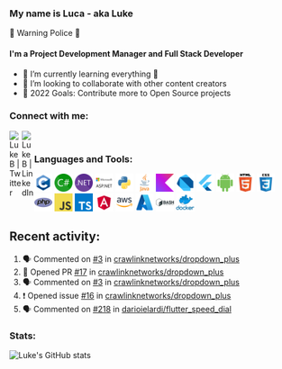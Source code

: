### My name is Luca - aka Luke

🚨 Warning Police 🚨

#### I'm a Project Development Manager and Full Stack Developer

- 🌱 I’m currently learning everything 🤣
- 👯 I’m looking to collaborate with other content creators
- 🥅 2022 Goals: Contribute more to Open Source projects

### Connect with me:

[<img align="left" alt="LukeB | Twitter" width="22px" src="https://cdn.jsdelivr.net/npm/simple-icons@v3/icons/twitter.svg" />][twitter]
[<img align="left" alt="LukeB | LinkedIn" width="22px" src="https://cdn.jsdelivr.net/npm/simple-icons@v3/icons/linkedin.svg" />][linkedin]

<br />

### Languages and Tools:
[<img alt="C" width="32px" height="32px" src="https://raw.githubusercontent.com/github/explore/f3e22f0dca2be955676bc70d6214b95b13354ee8/topics/c/c.png" />][b]
[<img alt="C" width="32px" height="32px" src="https://raw.githubusercontent.com/github/explore/80688e429a7d4ef2fca1e82350fe8e3517d3494d/topics/csharp/csharp.png" />][b]
[<img alt="C" width="32px" height="32px" src="https://raw.githubusercontent.com/github/explore/93d8a67084f94b2a444e510199a6e7622e5b09a3/topics/dotnet/dotnet.png" />][b]
[<img alt="C" width="32px" height="32px" src="https://raw.githubusercontent.com/github/explore/80688e429a7d4ef2fca1e82350fe8e3517d3494d/topics/aspnet/aspnet.png" />][b]
[<img alt="C" width="32px" height="32px" src="https://raw.githubusercontent.com/github/explore/80688e429a7d4ef2fca1e82350fe8e3517d3494d/topics/python/python.png" />][b]
[<img alt="C" width="32px" height="32px" src="https://raw.githubusercontent.com/github/explore/80688e429a7d4ef2fca1e82350fe8e3517d3494d/topics/java/java.png" />][b]
[<img alt="C" width="32px" height="32px" src="https://raw.githubusercontent.com/github/explore/80688e429a7d4ef2fca1e82350fe8e3517d3494d/topics/kotlin/kotlin.png" />][b]
[<img alt="C" width="32px" height="32px" src="https://raw.githubusercontent.com/github/explore/80688e429a7d4ef2fca1e82350fe8e3517d3494d/topics/dart/dart.png" />][b]
[<img alt="C" width="32px" height="32px" src="https://raw.githubusercontent.com/github/explore/80688e429a7d4ef2fca1e82350fe8e3517d3494d/topics/flutter/flutter.png" />][b]
[<img alt="C" width="32px" height="32px" src="https://raw.githubusercontent.com/github/explore/80688e429a7d4ef2fca1e82350fe8e3517d3494d/topics/android/android.png" />][b]
[<img alt="C" width="32px" height="32px" src="https://raw.githubusercontent.com/github/explore/80688e429a7d4ef2fca1e82350fe8e3517d3494d/topics/html/html.png" />][b]
[<img alt="C" width="32px" height="32px" src="https://raw.githubusercontent.com/github/explore/80688e429a7d4ef2fca1e82350fe8e3517d3494d/topics/css/css.png" />][b]
[<img alt="C" width="32px" height="32px" src="https://raw.githubusercontent.com/github/explore/80688e429a7d4ef2fca1e82350fe8e3517d3494d/topics/php/php.png" />][b]
[<img alt="C" width="32px" height="32px" src="https://raw.githubusercontent.com/github/explore/80688e429a7d4ef2fca1e82350fe8e3517d3494d/topics/javascript/javascript.png" />][b]
[<img alt="C" width="32px" height="32px" src="https://raw.githubusercontent.com/github/explore/80688e429a7d4ef2fca1e82350fe8e3517d3494d/topics/typescript/typescript.png" />][b]
[<img alt="C" width="32px" height="32px" src="https://raw.githubusercontent.com/github/explore/80688e429a7d4ef2fca1e82350fe8e3517d3494d/topics/angular/angular.png" />][b]
[<img alt="C" width="32px" height="32px" src="https://raw.githubusercontent.com/github/explore/80688e429a7d4ef2fca1e82350fe8e3517d3494d/topics/aws/aws.png" />][b]
[<img alt="C" width="32px" height="32px" src="https://raw.githubusercontent.com/github/explore/80688e429a7d4ef2fca1e82350fe8e3517d3494d/topics/azure/azure.png" />][b]
[<img alt="C" width="32px" height="32px" src="https://raw.githubusercontent.com/github/explore/80688e429a7d4ef2fca1e82350fe8e3517d3494d/topics/bash/bash.png" />][b]
[<img alt="C" width="32px" height="32px" src="https://raw.githubusercontent.com/github/explore/80688e429a7d4ef2fca1e82350fe8e3517d3494d/topics/docker/docker.png" />][b]

## Recent activity:
<!--START_SECTION:activity-->
1. 🗣 Commented on [#3](https://github.com/crawlinknetworks/dropdown_plus/issues/3) in [crawlinknetworks/dropdown_plus](https://github.com/crawlinknetworks/dropdown_plus)
2. 💪 Opened PR [#17](https://github.com/crawlinknetworks/dropdown_plus/pull/17) in [crawlinknetworks/dropdown_plus](https://github.com/crawlinknetworks/dropdown_plus)
3. 🗣 Commented on [#3](https://github.com/crawlinknetworks/dropdown_plus/issues/3) in [crawlinknetworks/dropdown_plus](https://github.com/crawlinknetworks/dropdown_plus)
4. ❗️ Opened issue [#16](https://github.com/crawlinknetworks/dropdown_plus/issues/16) in [crawlinknetworks/dropdown_plus](https://github.com/crawlinknetworks/dropdown_plus)
5. 🗣 Commented on [#218](https://github.com/darioielardi/flutter_speed_dial/issues/218) in [darioielardi/flutter_speed_dial](https://github.com/darioielardi/flutter_speed_dial)
<!--END_SECTION:activity-->


### Stats:
![Luke's GitHub stats](https://github-readme-stats.vercel.app/api?username=luca-colazzo&count_private=true&show_icons=true&theme=dark&include_all_commits=true&hide_rank=true)

[twitter]: https://twitter.com/Luke__TB
[linkedin]: https://youtube.com/luca-colazzo
[b]: #
